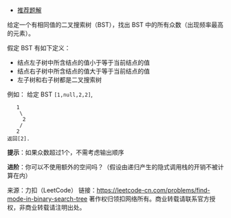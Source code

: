 * [推荐题解](https://leetcode-cn.com/problems/find-mode-in-binary-search-tree/solution/er-cha-sou-suo-shu-zhong-de-zhong-shu-by-junstat/)

给定一个有相同值的二叉搜索树（BST），找出 BST 中的所有众数（出现频率最高的元素）。

假定 BST 有如下定义：

* 结点左子树中所含结点的值小于等于当前结点的值
* 结点右子树中所含结点的值大于等于当前结点的值
* 左子树和右子树都是二叉搜索树

例如：
给定 BST ```[1,null,2,2]```,
```
   1
    \
     2
    /
   2
返回[2].
```

**提示**：如果众数超过1个，不需考虑输出顺序

**进阶**：你可以不使用额外的空间吗？（假设由递归产生的隐式调用栈的开销不被计算在内）

来源：力扣（LeetCode）
链接：https://leetcode-cn.com/problems/find-mode-in-binary-search-tree
著作权归领扣网络所有。商业转载请联系官方授权，非商业转载请注明出处。
